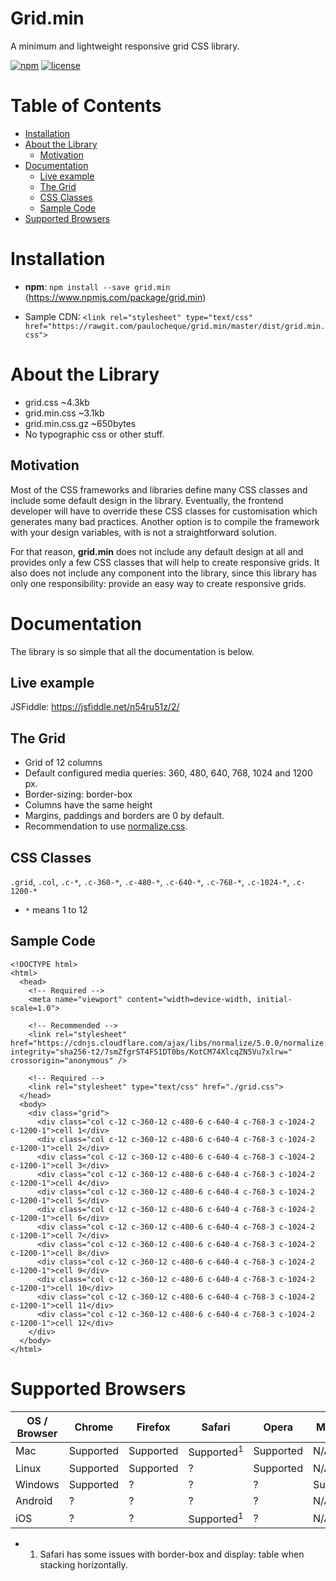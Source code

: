 # Grid.min

A minimum and lightweight responsive grid CSS library.

[![npm][npm-image]][npm-url] [![license][license-image]][license-url]

# Table of Contents

  * [Installation](#installation)
  * [About the Library](#about-the-library)
    * [Motivation](#motivation)
  * [Documentation](#documentation)
    * [Live example](#live-example)
    * [The Grid](#the-grid)
    * [CSS Classes](#css-classes)
    * [Sample Code](#sample-code)
  * [Supported Browsers](#supported-browsers)


# Installation

- **npm**: `npm install --save grid.min` (https://www.npmjs.com/package/grid.min)

- Sample CDN: `<link rel="stylesheet" type="text/css" href="https://rawgit.com/paulocheque/grid.min/master/dist/grid.min.css">`

# About the Library

- grid.css ~4.3kb
- grid.min.css ~3.1kb
- grid.min.css.gz ~650bytes
- No typographic css or other stuff.

## Motivation

Most of the CSS frameworks and libraries define many CSS classes and include some default design in the library. Eventually, the frontend developer will have to override these CSS classes for customisation which generates many bad practices. Another option is to compile the framework with your design variables, with is not a straightforward solution. 

For that reason, **grid.min** does not include any default design at all and provides only a few CSS classes that will help to create responsive grids. It also does not include any component into the library, since this library has only one responsibility: provide an easy way to create responsive grids.

# Documentation

The library is so simple that all the documentation is below.

## Live example

JSFiddle: https://jsfiddle.net/n54ru51z/2/

## The Grid

- Grid of 12 columns
- Default configured media queries: 360, 480, 640, 768, 1024 and 1200 px.
- Border-sizing: border-box
- Columns have the same height
- Margins, paddings and borders are 0 by default.
- Recommendation to use [normalize.css](https://github.com/necolas/normalize.css/).

## CSS Classes

`.grid`, `.col`, `.c-*`, `.c-360-*`, `.c-480-*`, `.c-640-*`, `.c-768-*`, `.c-1024-*`, `.c-1200-*`

- `*` means 1 to 12

## Sample Code

```
<!DOCTYPE html>
<html>
  <head>
    <!-- Required -->
    <meta name="viewport" content="width=device-width, initial-scale=1.0">

    <!-- Recommended -->
    <link rel="stylesheet" href="https://cdnjs.cloudflare.com/ajax/libs/normalize/5.0.0/normalize.min.css" integrity="sha256-t2/7smZfgrST4FS1DT0bs/KotCM74XlcqZN5Vu7xlrw=" crossorigin="anonymous" />

    <!-- Required -->
    <link rel="stylesheet" type="text/css" href="./grid.css">
  </head>
  <body>
    <div class="grid">
      <div class="col c-12 c-360-12 c-480-6 c-640-4 c-768-3 c-1024-2 c-1200-1">cell 1</div>
      <div class="col c-12 c-360-12 c-480-6 c-640-4 c-768-3 c-1024-2 c-1200-1">cell 2</div>
      <div class="col c-12 c-360-12 c-480-6 c-640-4 c-768-3 c-1024-2 c-1200-1">cell 3</div>
      <div class="col c-12 c-360-12 c-480-6 c-640-4 c-768-3 c-1024-2 c-1200-1">cell 4</div>
      <div class="col c-12 c-360-12 c-480-6 c-640-4 c-768-3 c-1024-2 c-1200-1">cell 5</div>
      <div class="col c-12 c-360-12 c-480-6 c-640-4 c-768-3 c-1024-2 c-1200-1">cell 6</div>
      <div class="col c-12 c-360-12 c-480-6 c-640-4 c-768-3 c-1024-2 c-1200-1">cell 7</div>
      <div class="col c-12 c-360-12 c-480-6 c-640-4 c-768-3 c-1024-2 c-1200-1">cell 8</div>
      <div class="col c-12 c-360-12 c-480-6 c-640-4 c-768-3 c-1024-2 c-1200-1">cell 9</div>
      <div class="col c-12 c-360-12 c-480-6 c-640-4 c-768-3 c-1024-2 c-1200-1">cell 10</div>
      <div class="col c-12 c-360-12 c-480-6 c-640-4 c-768-3 c-1024-2 c-1200-1">cell 11</div>
      <div class="col c-12 c-360-12 c-480-6 c-640-4 c-768-3 c-1024-2 c-1200-1">cell 12</div>
    </div>
  </body>
</html>
```

# Supported Browsers

| OS / Browser | Chrome    | Firefox   | Safari                | Opera     | MS Edge   | MS IE 11  |
|--------------|-----------|-----------|-----------------------|-----------|-----------|-----------|
| Mac          | Supported | Supported | Supported<sup>1</sup> | Supported |   N/A     | N/A       |
| Linux        | Supported | Supported |    ?                  | Supported |   N/A     | N/A       |
| Windows      | Supported |    ?      |    ?                  |    ?      | Supported | Supported |
| Android      |    ?      |    ?      |    ?                  |    ?      |   N/A     | N/A       |
| iOS          |    ?      |    ?      | Supported<sup>1</sup> |    ?      |   N/A     | N/A       |

- 1. Safari has some issues with border-box and display: table when stacking horizontally.


[license-image]: https://img.shields.io/npm/l/grid.min.svg?style=flat-square
[license-url]: LICENSE.md
[npm-image]: https://img.shields.io/npm/v/grid.min.svg?style=flat-square
[npm-url]: https://www.npmjs.com/package/grid.min
